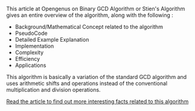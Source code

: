 This article at Opengenus on Binary GCD Algorithm or Stien's Algorithm gives an  entire overview of the algorithm, along with the following :

* Background/Mathematical Concept related to the algorithm
* PseudoCode
* Detailed Example Explanation
* Implementation
* Complexity
* Efficiency
* Applications

This algorithm is basically a variation of the standard GCD algorithm and uses arithmetic shifts and operations instead of the conventional multiplication and  division operations. 

[Read the article to find out more interesting facts related to this algorithm](https://iq.opengenus.org/binary-gcd-algorithm/)
